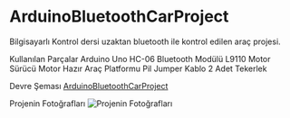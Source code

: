 # ArduinoBluetoothCarProject
Bilgisayarlı Kontrol dersi uzaktan bluetooth ile kontrol edilen araç projesi.

Kullanılan Parçalar
Arduino Uno
HC-06 Bluetooth Modülü
L9110 Motor Sürücü
Motor
Hazır Araç Platformu
Pil
Jumper Kablo
2 Adet Tekerlek

Devre Şeması
[ArduinoBluetoothCarProject](https://github.com/EnesYalcinkaya/ArduinoBluetoothCarProject/assets/115709122/c591fae8-be1c-4d05-8768-8dd74e1d75a1)

Projenin Fotoğrafları
![Projenin Fotoğrafları](https://github.com/EnesYalcinkaya/ArduinoBluetoothCarProject/assets/115709122/f7754d9d-cebe-421b-94c0-b1ce467f9889)
